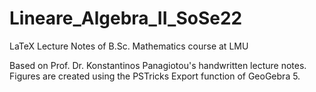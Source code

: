 # Lineare_Algebra_II_SoSe22
LaTeX Lecture Notes of B.Sc. Mathematics course at LMU

Based on Prof. Dr. Konstantinos Panagiotou's handwritten lecture notes.
Figures are created using the PSTricks Export function of GeoGebra 5.
